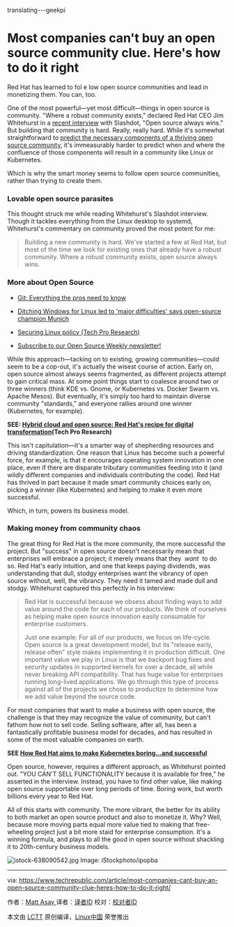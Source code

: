 translating---geekpi

Most companies can't buy an open source community clue. Here's how to do it right
============================================================

Red Hat has learned to fol e low open source communities and lead in monetizing them. You can, too.

One of the most powerful—yet most difficult—things in open source is community. "Where a robust community exists," declared Red Hat CEO Jim Whitehurst in a [recent interview][7] with Slashdot, "Open source always wins." But building that community is hard. Really, really hard. While it's somewhat straightforward to [predict the necessary components of a thriving open source community][8], it's immeasurably harder to predict when and where the confluence of those components will result in a community like Linux or Kubernetes.

Which is why the smart money seems to follow open source communities, rather than trying to create them.

### Lovable open source parasites

This thought struck me while reading Whitehurst's Slashdot interview. Though it tackles everything from the Linux desktop to systemd, Whitehurst's commentary on community proved the most potent for me:

> Building a new community is hard. We've started a few at Red Hat, but most of the time we look for existing ones that already have a robust community. Where a robust community exists, open source always wins.

### More about Open Source

*   [Git: Everything the pros need to know][1]

*   [Ditching Windows for Linux led to 'major difficulties' says open-source champion Munich][2]

*   [Securing Linux policy (Tech Pro Research)][3]

*   [Subscribe to our Open Source Weekly newsletter!][4]

While this approach—tacking on to existing, growing communities—could seem to be a cop-out, it's actually the wisest course of action. Early on, open source almost always seems fragmented, as different projects attempt to gain critical mass. At some point things start to coalesce around two or three winners (think KDE vs. Gnome, or Kubernetes vs. Docker Swarm vs. Apache Mesos). But eventually, it's simply too hard to maintain diverse community "standards," and everyone rallies around one winner (Kubernetes, for example).

**SEE: [Hybrid cloud and open source: Red Hat's recipe for digital transformation][5](Tech Pro Research)**

This isn't capitulation—it's a smarter way of shepherding resources and driving standardization. One reason that Linux has become such a powerful force, for example, is that it encourages operating system innovation in one place, even if there are disparate tributary communities feeding into it (and wildly different companies and individuals contributing the code). Red Hat has thrived in part because it made smart community choices early on, picking a winner (like Kubernetes) and helping to make it even more successful.

Which, in turn, powers its business model.

### Making money from community chaos

The great thing for Red Hat is the more community, the more successful the project. But "success" in open source doesn't necessarily mean that enterprises will embrace a project; it merely means that they  _want_  to do so. Red Hat's early intuition, and one that keeps paying dividends, was understanding that dull, stodgy enterprises want the vibrancy of open source without, well, the vibrancy. They need it tamed and made dull and stodgy. Whitehurst captured this perfectly in his interview:

> Red Hat is successful because we obsess about finding ways to add value around the code for each of our products. We think of ourselves as helping make open source innovation easily consumable for enterprise customers.
> 
> Just one example: For all of our products, we focus on life-cycle. Open source is a great development model, but its "release early, release often" style makes implementing it in production difficult. One important value we play in Linux is that we backport bug fixes and security updates in supported kernels for over a decade, all while never breaking API compatibility. That has huge value for enterprises running long-lived applications. We go through this type of process against all of the projects we chose to productize to determine how we add value beyond the source code.

For most companies that want to make a business with open source, the challenge is that they may recognize the value of community, but can't fathom how not to sell code. Selling software, after all, has been a fantastically profitable business model for decades, and has resulted in some of the most valuable companies on earth.

**SEE [How Red Hat aims to make Kubernetes boring...and successful][6]**

Open source, however, requires a different approach, as Whitehurst pointed out. "YOU CAN'T SELL FUNCTIONALITY because it is available for free," he asserted in the interview. Instead, you have to find other value, like making open source supportable over long periods of time. Boring work, but worth billions every year to Red Hat.

All of this starts with community. The more vibrant, the better for its ability to both market an open source product and also to monetize it. Why? Well, because more moving parts equal more value tied to making that free-wheeling project just a bit more staid for enterprise consumption. It's a winning formula, and plays to all the good in open source without shackling it to 20th-century business models.

 ![istock-638090542.jpg](https://tr4.cbsistatic.com/hub/i/r/2017/11/06/ef2662be-6dfb-4c71-83ac-5e57fd82593a/resize/770x/3bc6a8e261d536e1992ff7ba2075bbc2/istock-638090542.jpg) Image: iStockphoto/ipopba

--------------------------------------------------------------------------------

via: https://www.techrepublic.com/article/most-companies-cant-buy-an-open-source-community-clue-heres-how-to-do-it-right/

作者：[Matt Asay  ][a]
译者：[译者ID](https://github.com/译者ID)
校对：[校对者ID](https://github.com/校对者ID)

本文由 [LCTT](https://github.com/LCTT/TranslateProject) 原创编译，[Linux中国](https://linux.cn/) 荣誉推出

[a]:https://www.techrepublic.com/meet-the-team/us/matt-asay/
[1]:https://www.techrepublic.com/article/git-everything-the-pros-need-to-know/
[2]:https://www.techrepublic.com/article/ditching-windows-for-linux-led-to-major-difficulties-says-open-source-champion-munich/
[3]:http://www.techproresearch.com/downloads/securing-linux-policy/
[4]:https://www.techrepublic.com/newsletters/
[5]:http://www.techproresearch.com/article/hybrid-cloud-and-open-source-red-hats-recipe-for-digital-transformation/
[6]:https://www.techrepublic.com/article/how-red-hat-aims-to-make-kubernetes-boring-and-successful/
[7]:https://linux.slashdot.org/story/17/10/30/0237219/interviews-red-hat-ceo-jim-whitehurst-answers-your-questions
[8]:http://asay.blogspot.com/2005/09/so-you-want-to-build-open-source.html
[9]:https://www.techrepublic.com/meet-the-team/us/matt-asay/
[10]:https://twitter.com/intent/user?screen_name=mjasay
